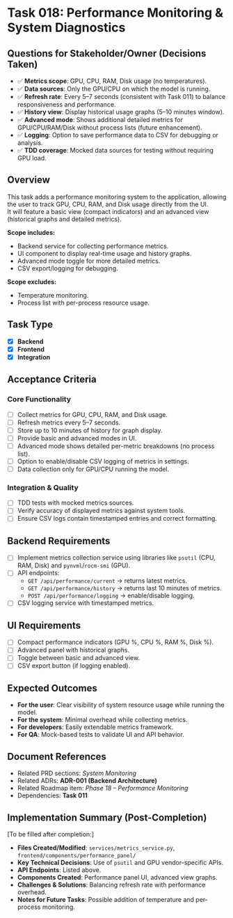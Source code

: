# Task 018: Performance Monitoring & System Diagnostics

## Questions for Stakeholder/Owner (Decisions Taken)
- ✅ **Metrics scope**: GPU, CPU, RAM, Disk usage (no temperatures).
- ✅ **Data sources**: Only the GPU/CPU on which the model is running.
- ✅ **Refresh rate**: Every 5–7 seconds (consistent with Task 011) to balance responsiveness and performance.
- ✅ **History view**: Display historical usage graphs (5–10 minutes window).
- ✅ **Advanced mode**: Shows additional detailed metrics for GPU/CPU/RAM/Disk without process lists (future enhancement).
- ✅ **Logging**: Option to save performance data to CSV for debugging or analysis.
- ✅ **TDD coverage**: Mocked data sources for testing without requiring GPU load.

## Overview
This task adds a performance monitoring system to the application, allowing the user to track GPU, CPU, RAM, and Disk usage directly from the UI.  
It will feature a basic view (compact indicators) and an advanced view (historical graphs and detailed metrics).

**Scope includes:**
- Backend service for collecting performance metrics.
- UI component to display real-time usage and history graphs.
- Advanced mode toggle for more detailed metrics.
- CSV export/logging for debugging.

**Scope excludes:**
- Temperature monitoring.
- Process list with per-process resource usage.

## Task Type
- [x] **Backend**
- [x] **Frontend**
- [x] **Integration**

## Acceptance Criteria
### Core Functionality
- [ ] Collect metrics for GPU, CPU, RAM, and Disk usage.
- [ ] Refresh metrics every 5–7 seconds.
- [ ] Store up to 10 minutes of history for graph display.
- [ ] Provide basic and advanced modes in UI.
- [ ] Advanced mode shows detailed per-metric breakdowns (no process list).
- [ ] Option to enable/disable CSV logging of metrics in settings.
- [ ] Data collection only for GPU/CPU running the model.

### Integration & Quality
- [ ] TDD tests with mocked metrics sources.
- [ ] Verify accuracy of displayed metrics against system tools.
- [ ] Ensure CSV logs contain timestamped entries and correct formatting.

## Backend Requirements
- [ ] Implement metrics collection service using libraries like `psutil` (CPU, RAM, Disk) and `pynvml`/`rocm-smi` (GPU).
- [ ] API endpoints:
  - `GET /api/performance/current` → returns latest metrics.
  - `GET /api/performance/history` → returns last 10 minutes of metrics.
  - `POST /api/performance/logging` → enable/disable logging.
- [ ] CSV logging service with timestamped metrics.

## UI Requirements
- [ ] Compact performance indicators (GPU %, CPU %, RAM %, Disk %).
- [ ] Advanced panel with historical graphs.
- [ ] Toggle between basic and advanced view.
- [ ] CSV export button (if logging enabled).

## Expected Outcomes
- **For the user**: Clear visibility of system resource usage while running the model.
- **For the system**: Minimal overhead while collecting metrics.
- **For developers**: Easily extendable metrics framework.
- **For QA**: Mock-based tests to validate UI and API behavior.

## Document References
- Related PRD sections: *System Monitoring*
- Related ADRs: **ADR-001 (Backend Architecture)**
- Related Roadmap item: *Phase 18 – Performance Monitoring*
- Dependencies: **Task 011**

## Implementation Summary (Post-Completion)
[To be filled after completion:]
- **Files Created/Modified**: `services/metrics_service.py`, `frontend/components/performance_panel/`
- **Key Technical Decisions**: Use of `psutil` and GPU vendor-specific APIs.
- **API Endpoints**: Listed above.
- **Components Created**: Performance panel UI, advanced view graphs.
- **Challenges & Solutions**: Balancing refresh rate with performance overhead.
- **Notes for Future Tasks**: Possible addition of temperature and per-process monitoring.
